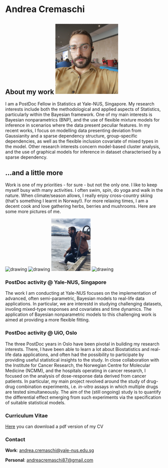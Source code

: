 # Andrea Cremaschi


## About my work               <img src="MainFig.jpg" alt="drawing" width="200"/>
I am a PostDoc Fellow in Statistics at Yale-NUS, Singapore.
My research interests include both the methodological and applied aspects of Statistics,
particularly within the Bayesian framework.
One of my main interests is Bayesian nonparametrics (BNP), and the use of flexible mixture
models for inference in scenarios where the data present peculiar features. In my recent
works, I focus on modelling data presenting deviation from Gaussianity and a sparse
dependency structure, group-specific dependencies, as well as the flexible inclusion covariate of
mixed types in the model. Other research interests concern model-based cluster analysis, and the use of graphical models for inference in dataset characterised by a sparse dependency.

## ...and a little more
Work is one of my priorities - for sure - but not the only one. I like to keep myself busy with many activities. I often swim, spin, do yoga and walk in the nature. When climate/season allows, I really enjoy cross-country skiing (that's something I learnt in Norway!). For more relaxing times, I am a decent cook and love gathering herbs, berries and mushrooms. Here are some more pictures of me.

<img src="subFig2.jpg" alt="drawing" width="125"/>  <img src="subFig3.jpg" alt="drawing" width="125"/>  <img src="subFig4.jpg" alt="drawing" width="125"/> <img src="subFig5.jpg" alt="drawing" width="125"/>

### PostDoc activity @ Yale-NUS, Singapore
The work I am conducting at Yale-NUS focuses on the implementation of advanced, often semi-parametric, Bayesian models to real-life data applications. In particular, we are interestd in studying challenging datasets, involing mixed-type responses and covariates and time dynamics. The application of Bayesian nonparametric models to this challenging work is aimed at providing a more flexible fitting.

### PostDoc activity @ UiO, Oslo
The three PostDoc years in Oslo have been pivotal in building my research interests. There, I have been able to learn a lot about Biostatistics and real-life data applications, and often had the possibility to participate by providing useful statistical insights to the study.
In close collaboration with the Institute for Cancer Research, the Norwegian Centre for Molecular Medicine (NCMM), and the hospitals operating in cancer research, I focused on the analysis of dose-response data derived from cancer patients. In particular, my main project revolved around the study of drug-drug combination experiments, i.e. _in-vitro_ assays in which multiple drugs are tested simultaneously. The aim of the (still ongoing) study is to quantify the differential effect emerging from such experiments via the specification of suitable statistical models. 

### Curriculum Vitae
[Here](https://github.com/AndCre87/andreacremaschi.github.io/raw/master/EuropeCV_Cremaschi.pdf) you can download a pdf version of my CV


### Contact
**Work**: andrea.cremaschi@yale-nus.edu.sg

**Personal**: andreacremaschi87@gmail.com

